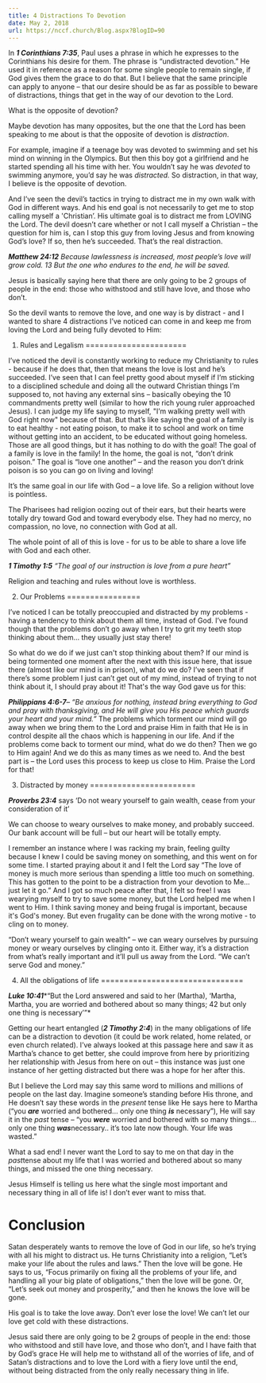 ```yaml
---
title: 4 Distractions To Devotion
date: May 2, 2018
url: https://nccf.church/Blog.aspx?BlogID=90
---
```


In ***1 Corinthians 7:35***, Paul uses a phrase in which he expresses to the Corinthians his desire for them. The phrase is “undistracted devotion.” He used it in reference as a reason for some single people to remain single, if God gives them the grace to do that. But I believe that the same principle can apply to anyone – that our desire should be as far as possible to beware of distractions, things that get in the way of our devotion to the Lord.

What is the opposite of devotion?

Maybe devotion has many opposites, but the one that the Lord has been speaking to me about is that the opposite of devotion is *distraction*.

For example, imagine if a teenage boy was devoted to swimming and set his mind on winning in the Olympics. But then this boy got a girlfriend and he started spending all his time with her. You wouldn’t say he was *devoted* to swimming anymore, you’d say he was *distracted.* So distraction, in that way, I believe is the opposite of devotion.

And I’ve seen the devil’s tactics in trying to distract me in my own walk with God in different ways. And his end goal is not necessarily to get me to stop calling myself a 'Christian’. His ultimate goal is to distract me from LOVING the Lord. The devil doesn’t care whether or not I call myself a Christian – the question for him is, can I stop this guy from loving Jesus and from knowing God’s love? If so, then he’s succeeded. That’s the real distraction.

***Matthew 24:12** Because lawlessness is increased, most people’s love will grow cold. 13 But the one who endures to the end, he will be saved.*

Jesus is basically saying here that there are only going to be 2 groups of people in the end: those who withstood and still have love, and those who don’t.

So the devil wants to remove the love, and one way is by distract - and I wanted to share 4 distractions I’ve noticed can come in and keep me from loving the Lord and being fully devoted to Him:

1. Rules and Legalism
======================

I’ve noticed the devil is constantly working to reduce my Christianity to rules - because if he does that, then that means the love is lost and he’s succeeded. I’ve seen that I can feel pretty good about myself if I’m sticking to a disciplined schedule and doing all the outward Christian things I’m supposed to, not having any external sins – basically obeying the 10 commandments pretty well (similar to how the rich young ruler approached Jesus). I can judge my life saying to myself, "I’m walking pretty well with God right now" because of that. But that’s like saying the goal of a family is to eat healthy - not eating poison, to make it to school and work on time without getting into an accident, to be educated without going homeless. Those are all good things, but it has nothing to do with the goal! The goal of a family is love in the family! In the home, the goal is not, “don’t drink poison.” The goal is “love one another” – and the reason you don’t drink poison is so you can go on living and loving!

It’s the same goal in our life with God – a love life. So a religion without love is pointless.

The Pharisees had religion oozing out of their ears, but their hearts were totally dry toward God and toward everybody else. They had no mercy, no compassion, no love, no connection with God at all.

The whole point of all of this is love - for us to be able to share a love life with God and each other.

***1 Timothy 1:5** “The goal of our instruction is love from a pure heart”*

Religion and teaching and rules without love is worthless.

2. Our Problems
================

I’ve noticed I can be totally preoccupied and distracted by my problems - having a tendency to think about them all time, instead of God. I’ve found though that the problems don’t go away when I try to grit my teeth stop thinking about them… they usually just stay there!

So what do we do if we just can't stop thinking about them? If our mind is being tormented one moment after the next with this issue here, that issue there (almost like our mind is in prison), what do we do? I’ve seen that if there’s some problem I just can’t get out of my mind, instead of trying to not think about it, I should pray about it! That's the way God gave us for this:

***Philippians 4:6-7**– “Be anxious for nothing, instead bring everything to God and pray with thanksgiving, and He will give you His peace which guards your heart and your mind.”* The problems which torment our mind will go away when we bring them to the Lord and praise Him in faith that He is in control despite all the chaos which is happening in our life. And if the problems come back to torment our mind, what do we do then? Then we go to Him again! And we do this as many times as we need to. And the best part is – the Lord uses this process to keep us close to Him. Praise the Lord for that!

3. Distracted by money
=======================

***Proverbs 23:4*** says ‘Do not weary yourself to gain wealth, cease from your consideration of it’

We can choose to weary ourselves to make money, and probably succeed. Our bank account will be full – but our heart will be totally empty.

I remember an instance where I was racking my brain, feeling guilty because I knew I could be saving money on something, and this went on for some time. I started praying about it and I felt the Lord say “The love of money is much more serious than spending a little too much on something. This has gotten to the point to be a distraction from your devotion to Me… just let it go.” And I got so much peace after that, I felt so free! I was wearying myself to try to save some money, but the Lord helped me when I went to Him. I think saving money and being frugal is important, because it's God's money. But even frugality can be done with the wrong motive - to cling on to money.

“Don’t weary yourself to gain wealth” – we can weary ourselves by pursuing money or weary ourselves by clinging onto it. Either way, it’s a distraction from what’s really important and it’ll pull us away from the Lord. “We can’t serve God and money.”

4. All the obligations of life
===============================

***Luke 10:41****“But the Lord answered and said to her (Martha), ‘Martha, Martha, you are worried and bothered about so many things; 42 but only one thing is necessary’”*

Getting our heart entangled (***2 Timothy 2:4***) in the many obligations of life can be a distraction to devotion (it could be work related, home related, or even church related). I’ve always looked at this passage here and saw it as Martha’s chance to get better, she could improve from here by prioritizing her relationship with Jesus from here on out – this instance was just one instance of her getting distracted but there was a hope for her after this.

But I believe the Lord may say this same word to millions and millions of people on the last day. Imagine someone’s standing before His throne, and He doesn’t say these words in the *present* tense like He says here to Martha (“you ***are*** worried and bothered... only one thing ***is*** necessary”), He will say it in the *past* tense – “you ***were*** worried and bothered with so many things… only one thing ***was***necessary.. it’s too late now though. Your life was wasted.”

What a sad end! I never want the Lord to say to me on that day in the *past*tense about my life that I was worried and bothered about so many things, and missed the one thing necessary.

Jesus Himself is telling us here what the single most important and necessary thing in all of life is! I don’t ever want to miss that.

Conclusion
===========

Satan desperately wants to remove the love of God in our life, so he’s trying with all his might to distract us. He turns Christianity into a religion, “Let’s make your life about the rules and laws.” Then the love will be gone. He says to us, “Focus primarily on fixing all the problems of your life, and handling all your big plate of obligations,” then the love will be gone. Or, “Let’s seek out money and prosperity,” and then he knows the love will be gone.

His goal is to take the love away. Don’t ever lose the love! We can’t let our love get cold with these distractions.

Jesus said there are only going to be 2 groups of people in the end: those who withstood and still have love, and those who don’t, and I have faith that by God’s grace He will help me to withstand all of the worries of life, and of Satan’s distractions and to love the Lord with a fiery love until the end, without being distracted from the only really necessary thing in life.

